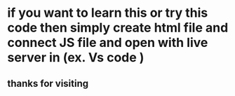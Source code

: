 # if you want to learn this or try this code then simply create html file and connect JS file and open with live server in (ex. Vs code )

## thanks for visiting
